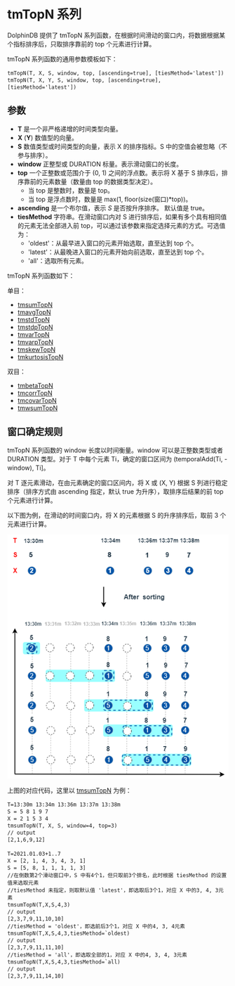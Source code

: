 # tmTopN 系列

DolphinDB 提供了 tmTopN 系列函数，在根据时间滑动的窗口内，将数据根据某个指标排序后，只取排序靠前的 top 个元素进行计算。

tmTopN 系列函数的通用参数模板如下：

```
tmTopN(T, X, S, window, top, [ascending=true], [tiesMethod='latest'])
tmTopN(T, X, Y, S, window, top, [ascending=true], [tiesMethod='latest'])
```

## 参数

* **T** 是一个非严格递增的时间类型向量。
* **X** (**Y**) 数值型的向量。
* **S** 数值类型或时间类型的向量，表示 X 的排序指标。S 中的空值会被忽略（不参与排序）。
* **window** 正整型或 DURATION 标量。表示滑动窗口的长度。
* **top** 一个正整数或范围介于 (0, 1) 之间的浮点数。表示将 X 基于 S 排序后，排序靠前的元素数量（数量由 top
  的数据类型决定）。
  + 当 top 是整数时，数量是 top。
  + 当 top 是浮点数时，数量是 max(1, floor(size(窗口)\*top))。
* **ascending** 是一个布尔值，表示 *S* 是否按升序排序。 默认值是 true。
* **tiesMethod** 字符串。在滑动窗口内对 S 进行排序后，如果有多个具有相同值的元素无法全部进入前
  top，可以通过该参数来指定选择元素的方式。可选值为：
  + 'oldest'：从最早进入窗口的元素开始选取，直至达到 top 个。
  + 'latest'：从最晚进入窗口的元素开始向前选取，直至达到 top 个。
  + 'all'：选取所有元素。

tmTopN 系列函数如下：

单目：

* [tmsumTopN](../t/tmsumTopN.html)
* [tmavgTopN](../t/tmavgTopN.html)
* [tmstdTopN](../t/tmstdTopN.html)
* [tmstdpTopN](../t/tmstdpTopN.html)
* [tmvarTopN](../t/tmvarTopN.html)
* [tmvarpTopN](../t/tmvarpTopN.html)
* [tmskewTopN](../t/tmskewTopN.html)
* [tmkurtosisTopN](../t/tmkurtosisTopN.html)

双目：

* [tmbetaTopN](../t/tmbetaTopN.html)
* [tmcorrTopN](../t/tmcorrTopN.html)
* [tmcovarTopN](../t/tmcovarTopN.html)
* [tmwsumTopN](../t/tmwsumTopN.html)

## 窗口确定规则

tmTopN 系列函数的
window 长度以时间衡量。window 可以是正整数类型或者 DURATION 类型。对于 T 中每个元素 Ti，确定的窗口区间为 (temporalAdd(Ti,
-window), Ti]。

对 T 逐元素滑动，在由元素确定的窗口区间内，将 X 或 (X, Y) 根据 S
列进行稳定排序（排序方式由 ascending 指定，默认 true 为升序），取排序后结果的前 top 个元素进行计算。

以下图为例，在滑动的时间窗口内，将 X 的元素根据 S 的升序排序后，取前 3 个元素进行计算。

![](../../images/tmTopN_1.png)

上图的对应代码，这里以 [tmsumTopN](../t/tmsumTopN.html)
为例：

```
T=13:30m 13:34m 13:36m 13:37m 13:38m
S = 5 8 1 9 7
X = 2 1 5 3 4
tmsumTopN(T, X, S, window=4, top=3)
// output
[2,1,6,9,12]

T=2021.01.03+1..7
X = [2, 1, 4, 3, 4, 3, 1]
S = [5, 8, 1, 1, 1, 1, 3]
//在倒数第2个滑动窗口中，S 中有4个1，但只取前3个排名，此时根据 tiesMethod 的设置值来选取元素
//tiesMethod 未指定，则取默认值 'latest'，即选取后3个1，对应 X 中的3, 4, 3元素
tmsumTopN(T,X,S,4,3)
// output
[2,3,7,9,11,10,10]
//tiesMethod = 'oldest'，即选前后3个1，对应 X 中的4, 3, 4元素
tmsumTopN(T,X,S,4,3,tiesMethod=`oldest)
// output
[2,3,7,9,11,11,10]
//tiesMethod = 'all'，即选取全部的1，对应 X 中的4, 3, 4, 3元素
tmsumTopN(T,X,S,4,3,tiesMethod=`all)
// output
[2,3,7,9,11,14,10]
```

